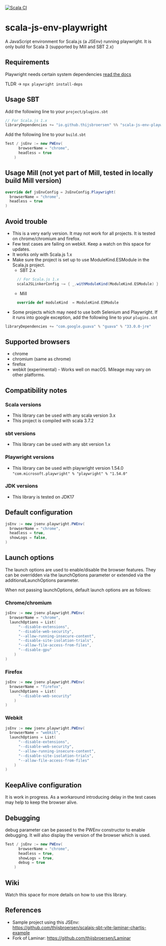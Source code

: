 [![Scala CI](https://github.com/thijsbroersen/scala-js-env-playwright/actions/workflows/ci.yml/badge.svg)](https://github.com/thijsbroersen/scala-js-env-playwright/actions/workflows/ci.yml)
# scala-js-env-playwright
A JavaScript environment for Scala.js (a JSEnv) running playwright. It is only build for Scala 3 (supported by Mill and SBT 2.x)
## Requirements
Playwright needs certain system dependencies [read the docs](https://playwright.dev/docs/browsers#install-system-dependencies)

TLDR -> `npx playwright install-deps`

## Usage SBT
Add the following line to your `project/plugins.sbt` 
```scala
// For Scala.js 1.x
libraryDependencies += "io.github.thijsbroersen" %% "scala-js-env-playwright" % "0.1.21"
```
Add the following line to your `build.sbt` 
```scala
Test / jsEnv := new PWEnv(
      browserName = "chrome",
      headless = true
    )
```
## Usage Mill (not yet part of Mill, tested in locally build Mill version)
```scala
override def jsEnvConfig = JsEnvConfig.Playwright(
  browserName = "chrome",
  headless = true
)
```
## Avoid trouble
* This is a very early version. It may not work for all projects. It is tested on chrome/chromium and firefox.
* Few test cases are failing on webkit. Keep a watch on this space for updates.
* It works only with Scala.js 1.x
* Make sure the project is set up to use ModuleKind.ESModule in the Scala.js project.
  * SBT 2.x
  ```scala
    // For Scala.js 1.x
    scalaJSLinkerConfig ~= { _.withModuleKind(ModuleKind.ESModule) }
    ```
  * Mill
  ```scala
    override def moduleKind  = ModuleKind.ESModule
  ```
* Some projects which may need to use both Selenium and Playwright. 
If it runs into google exception, add the following line to your `plugins.sbt` 
```scala
libraryDependencies += "com.google.guava" % "guava" % "33.0.0-jre"
```

## Supported browsers
* chrome
* chromium (same as chrome)
* firefox
* webkit (experimental) - Works well on macOS. Mileage may vary on other platforms.

## Compatibility notes
### Scala versions
* This library can be used with any scala version 3.x
* This project is compiled with scala 3.7.2
### sbt versions
* This library can be used with any sbt version 1.x 
### Playwright versions
* This library can be used with playwright version 1.54.0 `"com.microsoft.playwright" % "playwright" % "1.54.0"`
### JDK versions
* This library is tested on JDK17

## Default configuration
```scala
jsEnv := new jsenv.playwright.PWEnv(
  browserName = "chrome",
  headless = true,
  showLogs = false,
)
```

## Launch options

The launch options are used to enable/disable the browser features. They can be overridden via the launchOptions parameter or extended via the additionalLaunchOptions parameter.

When not passing launchOptions, default launch options are as follows:

### Chrome/chromium
```scala
jsEnv := new jsenv.playwright.PWEnv(
  browserName = "chrome",
  launchOptions = List(
      "--disable-extensions", 
      "--disable-web-security", 
      "--allow-running-insecure-content", 
      "--disable-site-isolation-trials", 
      "--allow-file-access-from-files", 
      "--disable-gpu"
    )
)
```

### Firefox
```scala
jsEnv := new jsenv.playwright.PWEnv(
  browserName = "firefox",
  launchOptions = List(
      "--disable-web-security"
    )
)
```

### Webkit
```scala
jsEnv := new jsenv.playwright.PWEnv(
  browserName = "webkit",
  launchOptions = List(
      "--disable-extensions", 
      "--disable-web-security", 
      "--allow-running-insecure-content", 
      "--disable-site-isolation-trials", 
      "--allow-file-access-from-files"
    )
)
```

## KeepAlive configuration 
It is work in progress.
As a workaround introducing delay in the test cases may help to keep the browser alive. 

## Debugging
debug parameter can be passed to the PWEnv constructor to enable debugging. It will also display the version of the browser which is used.
```scala
Test / jsEnv := new PWEnv(
      browserName = "chrome",
      headless = true,
      showLogs = true,
      debug = true
    )
```

## Wiki
Watch this space for more details on how to use this library.

## References
* Sample project using this JSEnv: https://github.com/thijsbroersen/scalajs-sbt-vite-laminar-chartjs-example
* Fork of Laminar: https://github.com/thijsbroersen/Laminar

